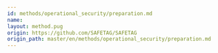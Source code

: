 ```yaml
---
id: methods/operational_security/preparation.md
name: 
layout: method.pug
origin: https://github.com/SAFETAG/SAFETAG
origin_path: master/en/methods/operational_security/preparation.md
---
```


